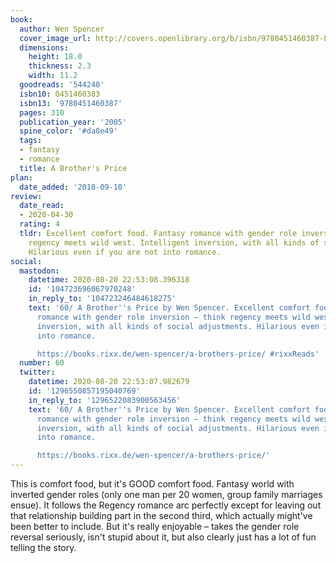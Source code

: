 ```yaml
---
book:
  author: Wen Spencer
  cover_image_url: http://covers.openlibrary.org/b/isbn/9780451460387-L.jpg
  dimensions:
    height: 18.0
    thickness: 2.3
    width: 11.2
  goodreads: '544240'
  isbn10: 0451460383
  isbn13: '9780451460387'
  pages: 310
  publication_year: '2005'
  spine_color: '#da8e49'
  tags:
  - fantasy
  - romance
  title: A Brother's Price
plan:
  date_added: '2018-09-10'
review:
  date_read:
  - 2020-04-30
  rating: 4
  tldr: Excellent comfort food. Fantasy romance with gender role inversion – think
    regency meets wild west. Intelligent inversion, with all kinds of social adjustments.
    Hilarious even if you are not into romance.
social:
  mastodon:
    datetime: 2020-08-20 22:53:08.396318
    id: '104723696067970248'
    in_reply_to: '104723246484618275'
    text: '60/ A Brother''s Price by Wen Spencer. Excellent comfort food. Fantasy
      romance with gender role inversion – think regency meets wild west. Intelligent
      inversion, with all kinds of social adjustments. Hilarious even if you are not
      into romance.

      https://books.rixx.de/wen-spencer/a-brothers-price/ #rixxReads'
  number: 60
  twitter:
    datetime: 2020-08-20 22:53:07.982679
    id: '1296550857195040769'
    in_reply_to: '1296522083900563456'
    text: '60/ A Brother''s Price by Wen Spencer. Excellent comfort food. Fantasy
      romance with gender role inversion – think regency meets wild west. Intelligent
      inversion, with all kinds of social adjustments. Hilarious even if you are not
      into romance.

      https://books.rixx.de/wen-spencer/a-brothers-price/'
---
```


This is comfort food, but it's GOOD comfort food. Fantasy world with inverted gender roles (only one man per 20 women,
group family marriages ensue). It follows the Regency romance arc perfectly except for leaving out that relationship
building part in the second third, which actually might've been better to include. But it's really enjoyable – takes the
gender role reversal seriously, isn't stupid about it, but also clearly just has a lot of fun telling the story.

